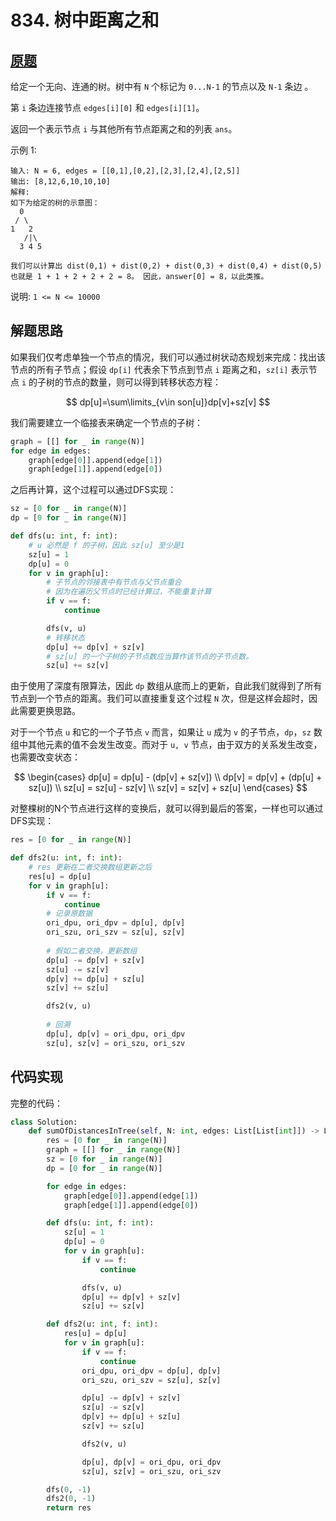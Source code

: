 # 834. 树中距离之和

## [原题](https://leetcode-cn.com/problems/sum-of-distances-in-tree)

给定一个无向、连通的树。树中有 `N` 个标记为 `0...N-1` 的节点以及 `N-1` 条边 。

第 `i` 条边连接节点 `edges[i][0]` 和 `edges[i][1]`。

返回一个表示节点 `i` 与其他所有节点距离之和的列表 `ans`。

示例 1:

```
输入: N = 6, edges = [[0,1],[0,2],[2,3],[2,4],[2,5]]
输出: [8,12,6,10,10,10]
解释: 
如下为给定的树的示意图：
  0
 / \
1   2
   /|\
  3 4 5

我们可以计算出 dist(0,1) + dist(0,2) + dist(0,3) + dist(0,4) + dist(0,5) 
也就是 1 + 1 + 2 + 2 + 2 = 8。 因此，answer[0] = 8，以此类推。
```

说明: `1 <= N <= 10000`

## 解题思路

如果我们仅考虑单独一个节点的情况，我们可以通过树状动态规划来完成：找出该节点的所有子节点；假设 `dp[i]` 代表余下节点到节点 `i` 距离之和，`sz[i]` 表示节点 `i` 的子树的节点的数量，则可以得到转移状态方程：

$$
dp[u]=\sum\limits_{v\in son[u]}dp[v]+sz[v]
$$

我们需要建立一个临接表来确定一个节点的子树：

```Python
graph = [[] for _ in range(N)]
for edge in edges:
    graph[edge[0]].append(edge[1])
    graph[edge[1]].append(edge[0])
```

之后再计算，这个过程可以通过DFS实现：

```Python
sz = [0 for _ in range(N)]
dp = [0 for _ in range(N)]

def dfs(u: int, f: int):
    # u 必然是 f 的子树，因此 sz[u] 至少是1
    sz[u] = 1
    dp[u] = 0
    for v in graph[u]:
        # 子节点的邻接表中有节点与父节点重合
        # 因为在遍历父节点时已经计算过，不能重复计算
        if v == f:
            continue

        dfs(v, u)
        # 转移状态
        dp[u] += dp[v] + sz[v]
        # sz[u] 的一个子树的子节点数应当算作该节点的子节点数。
        sz[u] += sz[v]
```

由于使用了深度有限算法，因此 `dp` 数组从底而上的更新，自此我们就得到了所有节点到一个节点的距离。我们可以直接重复这个过程 `N` 次，但是这样会超时，因此需要更换思路。

对于一个节点 `u` 和它的一个子节点 `v` 而言，如果让 `u` 成为 `v` 的子节点，`dp`，`sz` 数组中其他元素的值不会发生改变。而对于 `u, v` 节点，由于双方的关系发生改变，也需要改变状态：

$$
\begin{cases}
    dp[u] = dp[u] - (dp[v] + sz[v]) \\
    dp[v] = dp[v] + (dp[u] + sz[u]) \\
    sz[u] = sz[u] - sz[v] \\
    sz[v] = sz[v] + sz[u]
\end{cases}
$$

对整棵树的N个节点进行这样的变换后，就可以得到最后的答案，一样也可以通过DFS实现：

```Python
res = [0 for _ in range(N)]

def dfs2(u: int, f: int):
    # res 更新在二者交换数组更新之后
    res[u] = dp[u]
    for v in graph[u]:
        if v == f:
            continue
        # 记录原数据
        ori_dpu, ori_dpv = dp[u], dp[v]
        ori_szu, ori_szv = sz[u], sz[v]
        
        # 假如二者交换，更新数组
        dp[u] -= dp[v] + sz[v]
        sz[u] -= sz[v]
        dp[v] += dp[u] + sz[u]
        sz[v] += sz[u]

        dfs2(v, u)
        
        # 回溯
        dp[u], dp[v] = ori_dpu, ori_dpv
        sz[u], sz[v] = ori_szu, ori_szv
```

## 代码实现

完整的代码：

```Python
class Solution:
    def sumOfDistancesInTree(self, N: int, edges: List[List[int]]) -> List[int]:
        res = [0 for _ in range(N)]
        graph = [[] for _ in range(N)]
        sz = [0 for _ in range(N)]
        dp = [0 for _ in range(N)]

        for edge in edges:
            graph[edge[0]].append(edge[1])
            graph[edge[1]].append(edge[0])

        def dfs(u: int, f: int):
            sz[u] = 1
            dp[u] = 0
            for v in graph[u]:
                if v == f:
                    continue

                dfs(v, u)
                dp[u] += dp[v] + sz[v]
                sz[u] += sz[v]

        def dfs2(u: int, f: int):
            res[u] = dp[u]
            for v in graph[u]:
                if v == f:
                    continue
                ori_dpu, ori_dpv = dp[u], dp[v]
                ori_szu, ori_szv = sz[u], sz[v]

                dp[u] -= dp[v] + sz[v]
                sz[u] -= sz[v]
                dp[v] += dp[u] + sz[u]
                sz[v] += sz[u]

                dfs2(v, u)

                dp[u], dp[v] = ori_dpu, ori_dpv
                sz[u], sz[v] = ori_szu, ori_szv

        dfs(0, -1)
        dfs2(0, -1)
        return res
```

